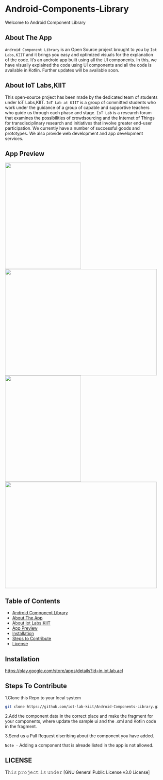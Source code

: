  <a name="title"></a>
# Android-Components-Library 

Welcome to Android Component Library


<a name="about"></a>
## About The App
`Android Component Library` is an Open Source project brought to you by `Iot Labs,KIIT` and it brings you easy and optimized visuals for the explanation of the code. 
It’s an android app built using all the UI components. In this, we have visually explained the code using UI components and all the code is available in Kotlin. 
Further updates will be available soon.


<a name="about_developers"></a>
## About IoT Labs,KIIT
This open-source project has been made by the dedicated team of students under <a herf="https://iotkiit.in/">IoT Labs,KIIT</a>.
`IoT Lab at KIIT` is a group of committed students who work under the guidance of a group of capable and supportive teachers who guide us through each phase and stage. 
`IoT Lab` is a research forum that examines the possibilities of crowdsourcing and the Internet of Things for transdisciplinary research and initiatives that involve 
greater end-user participation. We currently have a number of successful goods and prototypes. We also provide web development and app development services.

<a name="preview"></a>
## App Preview
<img src="https://drive.google.com/file/d/17Ubmf6teM7vCYzTbhRjyjFQF3sFx3HKw/view?usp=sharing" width="250" height="350"/><img src="https://drive.google.com/file/d/1WOXJYQr0iLgJ4lYSUcPJUgleEI4ZFLJ3/view?usp=sharing" width="500" height="350"/>
<img src="https://drive.google.com/file/d/1Uj3ZX6MIUhZylDFpusUn47ADG9xR6Vfj/view?usp=sharing" width="250" height="350"/><img src="https://drive.google.com/file/d/16kgn8ETpUxeb_rj4rmiV9l8ZjcTRSwIp/view?usp=sharing" width="500" height="350"/>


<a name="contents"></a>
## Table of Contents
- [Android Component Library ](#title)
- [About The App ](#about)
- [About Iot Labs,KIIT ](#about_developers)
- [App Preview ](#preview)
- [Installation ](#play)
- [Steps to Contribute ](#contribute)
- [License ](#license)

<a name="play"></a>
## Installation
https://play.google.com/store/apps/details?id=in.iot.lab.acl

<a name="contribute"></a>
## Steps To Contribute

1.Clone this Repo to your local system
```bash
git clone https://github.com/iot-lab-kiit/Android-Components-Library.git
```

2.Add the component data in the correct place and make the fragment for your components, where update the sample ui and the .xml and Kotlin code in the fragment.

3.Send us a Pull Request discribing about the component you have added.

`Note -` Adding a component that is alreade listed in the app is not allowed.

<a name="license"></a>
## LICENSE
T𝚑𝚒𝚜 𝚙𝚛𝚘𝚓𝚎𝚌𝚝 𝚒𝚜 𝚞𝚗𝚍𝚎𝚛 [GNU General Public License v3.0 License]






